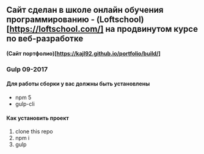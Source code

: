 ## Сайт сделан в школе онлайн обучения программированию - (Loftschool)[https://loftschool.com/] на продвинутом курсе по веб-разработке <br>
**(Сайт портфолио)[https://kajl92.github.io/portfolio/build/]**

### Gulp 09-2017

#### Для работы сборки у вас должны быть установлены
* npm 5
* gulp-cli

#### Как установить проект
1. clone this repo
2. npm i
3. gulp